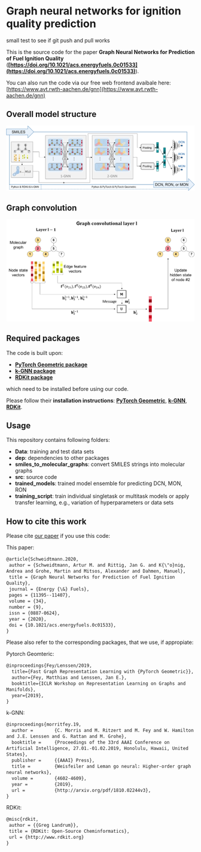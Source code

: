 # Graph neural networks for ignition quality prediction

small test to see if git push and pull works

This is the source code for the paper **Graph Neural Networks for Prediction of Fuel Ignition Quality** (**[https://doi.org/10.1021/acs.energyfuels.0c01533](https://doi.org/10.1021/acs.energyfuels.0c01533)**). 

You can also run the code via our free web frontend avaibale here: [https://www.avt.rwth-aachen.de/gnn](https://www.avt.rwth-aachen.de/gnn)

## Overall model structure

![Model_structure](doc/images/GNN_structure.jpg)

## Graph convolution

![Graph_Convolution](doc/images/Graph_Convolution.jpg)

## Required packages

The code is built upon: 

* **[PyTorch Geometric package](https://github.com/rusty1s/pytorch_geometric)**
* **[k-GNN package](https://github.com/chrsmrrs/k-gnn)**
* **[RDKit package](https://www.rdkit.org/)**

which need to be installed before using our code.

Please follow their **installation instructions**: **[PyTorch Geometric](https://pytorch-geometric.readthedocs.io/en/latest/notes/installation.html)**, **[k-GNN](https://github.com/chrsmrrs/k-gnn)**, **[RDKit](https://www.rdkit.org/docs/Install.html)**.

## Usage

This repository contains following folders:

* **Data**: training and test data sets
* **dep**: dependencies to other packages
* **smiles_to_molecular_graphs**: convert SMILES strings into molecular graphs
* **src**: source code
* **trained_models**: trained model ensemble for predicting DCN, MON, RON
* **training_script**: train individual singletask or multitask models or apply transfer learning, e.g., variation of hyperparameters or data sets


## How to cite this work

Please cite [our paper](https://doi.org/10.1021/acs.energyfuels.0c01533) if you use this code:

This paper:

```
@article{Schweidtmann.2020,
 author = {Schweidtmann, Artur M. and Rittig, Jan G. and K{\"o}nig, Andrea and Grohe, Martin and Mitsos, Alexander and Dahmen, Manuel},
 title = {Graph Neural Networks for Prediction of Fuel Ignition Quality},
 journal = {Energy {\&} Fuels},  
 pages = {11395--11407},
 volume = {34},
 number = {9},
 issn = {0887-0624},
 year = {2020},
 doi = {10.1021/acs.energyfuels.0c01533},
}
```

Please also refer to the corresponding packages, that we use, if appropiate:

Pytorch Geomteric:

```
@inproceedings{Fey/Lenssen/2019,
  title={Fast Graph Representation Learning with {PyTorch Geometric}},
  author={Fey, Matthias and Lenssen, Jan E.},
  booktitle={ICLR Workshop on Representation Learning on Graphs and Manifolds},
  year={2019},
}
```

k-GNN:

```
@inproceedings{morritfey.19,
  author =        {C. Morris and M. Ritzert and M. Fey and W. Hamilton and J.E. Lenssen and G. Rattan and M. Grohe},
  booktitle =     {Proceedings of the 33rd AAAI Conference on Artificial Intelligence, 27.01.-01.02.2019, Honolulu, Hawaii, United States},
  publisher =     {{AAAI} Press},
  title =         {Weisfeiler and Leman go neural: Higher-order graph neural networks},
  volume =        {4602-4609},
  year =          {2019},
  url =           {http://arxiv.org/pdf/1810.02244v3},
}
```

RDKit:

```
@misc{rdkit,
 author = {{Greg Landrum}},
 title = {RDKit: Open-Source Cheminformatics},
 url = {http://www.rdkit.org}
}
```
